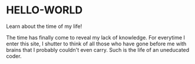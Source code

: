 # HELLO-WORLD
Learn about the time of my life!

The time has finally come to reveal my lack of knowledge. For everytime I enter this site, I shutter to think of all those who have gone before me with brains that I probably couldn't even carry. Such is the life of an uneducated coder.
